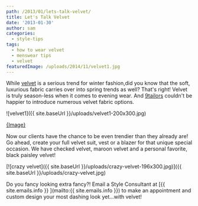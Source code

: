 ```yaml
---
path: /2013/01/lets-talk-velvet/
title: Let's Talk Velvet
date: '2013-01-30'
author: sam
categories:
  - style-tips
tags:
  - how to wear velvet
  - menswear tips
  - velvet
featuredImage: /uploads/2014/11/velvet1.jpg
---
```

While [velvet](http://en.wikipedia.org/wiki/Velvet) is a serious trend for winter fashion,did you know that the soft, luxurious fabric carries over into spring trends as well? That's right! Velvet is truly season-less when it comes to evening wear. And [9tailors](http://www.9tailors.com/) couldn't be happier to introduce numerous velvet fabric options.

![velvet1]({{ site.baseUrl }}/uploads/velvet1-200x300.jpg)

[{Image}](http://www.trashness.com/wp-content/uploads/2010/10/Velvet-suits1.jpg)

Now our clients have the chance to be even trendier than they already are! Go ahead, create your full velvet suit, vest or a blazer for that unique special occasion. We have checked velvet, maroon velvet and a personal favorite, black paisley velvet!

[![crazy velvet]({{ site.baseUrl }}/uploads/crazy-velvet-196x300.jpg)]({{ site.baseUrl }}/uploads/crazy-velvet.jpg)

Do you fancy looking extra fancy?! Email a Style Consultant at [{{ site.emails.info }} ](mailto:{{ site.emails.info }}) to make an appointment and custom design your most dashing look yet...with velvet!